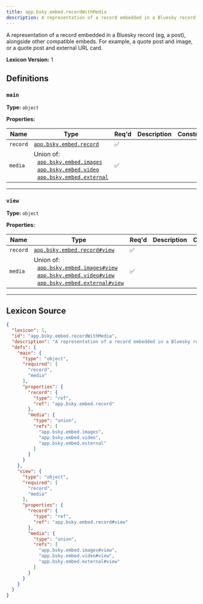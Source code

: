 ```yaml
---
title: app.bsky.embed.recordWithMedia
description: A representation of a record embedded in a Bluesky record (eg, a post), alongside other compatible embeds. For example, a quote post and image, or a quote post and external URL card.
---
```

A representation of a record embedded in a Bluesky record (eg, a post), alongside other compatible embeds. For example, a quote post and image, or a quote post and external URL card.

**Lexicon Version:** 1

## Definitions

<a name="main"></a>
### `main`

**Type:** `object`

**Properties:**

| Name | Type | Req'd  | Description | Constraints |
|------|------|----------|-------------|-------------|
| `record` | [`app.bsky.embed.record`](/lexicons/app/bsky/embed/record#undefined) | ✅  |  |  |
| `media` | Union of:<br/>&nbsp;&nbsp;[`app.bsky.embed.images`](/lexicons/app/bsky/embed/images#undefined)<br/>&nbsp;&nbsp;[`app.bsky.embed.video`](/lexicons/app/bsky/embed/video#undefined)<br/>&nbsp;&nbsp;[`app.bsky.embed.external`](/lexicons/app/bsky/embed/external#undefined) | ✅  |  |  |

---

<a name="view"></a>
### `view`

**Type:** `object`

**Properties:**

| Name | Type | Req'd  | Description | Constraints |
|------|------|----------|-------------|-------------|
| `record` | [`app.bsky.embed.record#view`](/lexicons/app/bsky/embed/record#view) | ✅  |  |  |
| `media` | Union of:<br/>&nbsp;&nbsp;[`app.bsky.embed.images#view`](/lexicons/app/bsky/embed/images#view)<br/>&nbsp;&nbsp;[`app.bsky.embed.video#view`](/lexicons/app/bsky/embed/video#view)<br/>&nbsp;&nbsp;[`app.bsky.embed.external#view`](/lexicons/app/bsky/embed/external#view) | ✅  |  |  |

---

## Lexicon Source
```json
{
  "lexicon": 1,
  "id": "app.bsky.embed.recordWithMedia",
  "description": "A representation of a record embedded in a Bluesky record (eg, a post), alongside other compatible embeds. For example, a quote post and image, or a quote post and external URL card.",
  "defs": {
    "main": {
      "type": "object",
      "required": [
        "record",
        "media"
      ],
      "properties": {
        "record": {
          "type": "ref",
          "ref": "app.bsky.embed.record"
        },
        "media": {
          "type": "union",
          "refs": [
            "app.bsky.embed.images",
            "app.bsky.embed.video",
            "app.bsky.embed.external"
          ]
        }
      }
    },
    "view": {
      "type": "object",
      "required": [
        "record",
        "media"
      ],
      "properties": {
        "record": {
          "type": "ref",
          "ref": "app.bsky.embed.record#view"
        },
        "media": {
          "type": "union",
          "refs": [
            "app.bsky.embed.images#view",
            "app.bsky.embed.video#view",
            "app.bsky.embed.external#view"
          ]
        }
      }
    }
  }
}
```
